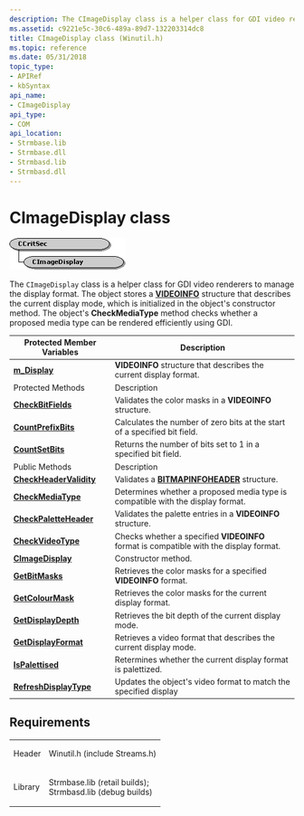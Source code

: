 ```yaml
---
description: The CImageDisplay class is a helper class for GDI video renderers to manage the display format.
ms.assetid: c9221e5c-30c6-489a-89d7-132203314dc8
title: CImageDisplay class (Winutil.h)
ms.topic: reference
ms.date: 05/31/2018
topic_type: 
- APIRef
- kbSyntax
api_name: 
- CImageDisplay
api_type: 
- COM
api_location: 
- Strmbase.lib
- Strmbase.dll
- Strmbasd.lib
- Strmbasd.dll
---
```


# CImageDisplay class

![cimagedisplayclasshierarchy](images/wutil06.png)

The `CImageDisplay` class is a helper class for GDI video renderers to manage the display format. The object stores a [**VIDEOINFO**](/previous-versions/windows/desktop/api/amvideo/ns-amvideo-videoinfo) structure that describes the current display mode, which is initialized in the object's constructor method. The object's **CheckMediaType** method checks whether a proposed media type can be rendered efficiently using GDI.



| Protected Member Variables                                       | Description                                                                            |
|------------------------------------------------------------------|----------------------------------------------------------------------------------------|
| [**m\_Display**](cimagedisplay-m-display.md)                    | **VIDEOINFO** structure that describes the current display format.                     |
| Protected Methods                                                | Description                                                                            |
| [**CheckBitFields**](cimagedisplay-checkbitfields.md)           | Validates the color masks in a **VIDEOINFO** structure.                                |
| [**CountPrefixBits**](cimagedisplay-countprefixbits.md)         | Calculates the number of zero bits at the start of a specified bit field.              |
| [**CountSetBits**](cimagedisplay-countsetbits.md)               | Returns the number of bits set to 1 in a specified bit field.                          |
| Public Methods                                                   | Description                                                                            |
| [**CheckHeaderValidity**](cimagedisplay-checkheadervalidity.md) | Validates a [**BITMAPINFOHEADER**](/windows/win32/api/wingdi/ns-wingdi-bitmapinfoheader) structure.                    |
| [**CheckMediaType**](cimagedisplay-checkmediatype.md)           | Determines whether a proposed media type is compatible with the display format.        |
| [**CheckPaletteHeader**](cimagedisplay-checkpaletteheader.md)   | Validates the palette entries in a **VIDEOINFO** structure.                            |
| [**CheckVideoType**](cimagedisplay-checkvideotype.md)           | Checks whether a specified **VIDEOINFO** format is compatible with the display format. |
| [**CImageDisplay**](cimagedisplay-cimagedisplay.md)             | Constructor method.                                                                    |
| [**GetBitMasks**](cimagedisplay-getbitmasks.md)                 | Retrieves the color masks for a specified **VIDEOINFO** format.                        |
| [**GetColourMask**](cimagedisplay-getcolourmask.md)             | Retrieves the color masks for the current display format.                              |
| [**GetDisplayDepth**](cimagedisplay-getdisplaydepth.md)         | Retrieves the bit depth of the current display mode.                                   |
| [**GetDisplayFormat**](cimagedisplay-getdisplayformat.md)       | Retrieves a video format that describes the current display mode.                      |
| [**IsPalettised**](cimagedisplay-ispalettised.md)               | Retermines whether the current display format is palettized.                           |
| [**RefreshDisplayType**](cimagedisplay-refreshdisplaytype.md)   | Updates the object's video format to match the specified display                       |



 

## Requirements



|                    |                                                                                                                                                                                            |
|--------------------|--------------------------------------------------------------------------------------------------------------------------------------------------------------------------------------------|
| Header<br/>  | <dl> <dt>Winutil.h (include Streams.h)</dt> </dl>                                                                                   |
| Library<br/> | <dl> <dt>Strmbase.lib (retail builds); </dt> <dt>Strmbasd.lib (debug builds)</dt> </dl> |



 

 




